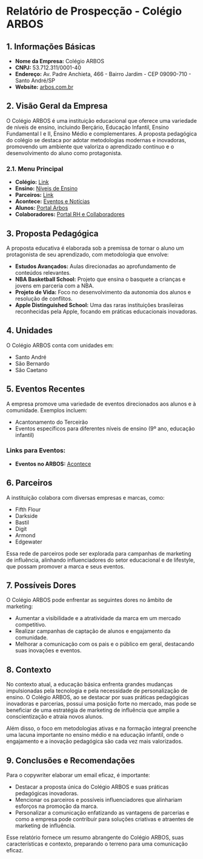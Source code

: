 # Relatório de Prospecção - Colégio ARBOS

## 1. Informações Básicas

- **Nome da Empresa:** Colégio ARBOS
- **CNPJ:** 53.712.311/0001-40
- **Endereço:** Av. Padre Anchieta, 466 - Bairro Jardim - CEP 09090-710 - Santo André/SP
- **Website:** [arbos.com.br](http://www.arbos.com.br)

## 2. Visão Geral da Empresa

O Colégio ARBOS é uma instituição educacional que oferece uma variedade de níveis de ensino, incluindo Berçário, Educação Infantil, Ensino Fundamental I e II, Ensino Médio e complementares. A proposta pedagógica do colégio se destaca por adotar metodologias modernas e inovadoras, promovendo um ambiente que valoriza o aprendizado contínuo e o desenvolvimento do aluno como protagonista.

### 2.1. Menu Principal
- **Colégio:** [Link](https://arbos.com.br/colegio/)
- **Ensino:** [Níveis de Ensino](https://arbos.com.br/ensino/)
- **Parceiros:** [Link](https://arbos.com.br/parceiros/)
- **Acontece:** [Eventos e Notícias](https://arbos.com.br/)
- **Alunos:** [Portal Arbos](https://portal.arbos.com.br/FrameHTML/web/app/Edu/PortalEducacional/login/)
- **Colaboradores:** [Portal RH e Collaboradores](https://portal.arbos.com.br/Corpore.Net/Login.aspx)

## 3. Proposta Pedagógica

A proposta educativa é elaborada sob a premissa de tornar o aluno um protagonista de seu aprendizado, com metodologia que envolve:
- **Estudos Avançados:** Aulas direcionadas ao aprofundamento de conteúdos relevantes.
- **NBA Basketball School:** Projeto que ensina o basquete a crianças e jovens em parceria com a NBA.
- **Projeto de Vida:** Foco no desenvolvimento da autonomia dos alunos e resolução de conflitos.
- **Apple Distinguished School:** Uma das raras instituições brasileiras reconhecidas pela Apple, focando em práticas educacionais inovadoras.

## 4. Unidades

O Colégio ARBOS conta com unidades em:
- Santo André
- São Bernardo
- São Caetano

## 5. Eventos Recentes

A empresa promove uma variedade de eventos direcionados aos alunos e à comunidade. Exemplos incluem:
- Acantonamento do Terceirão
- Eventos específicos para diferentes níveis de ensino (9º ano, educação infantil)

### Links para Eventos:
- **Eventos no ARBOS:** [Acontece](https://arbos.com.br/acantonamento-do-terceirao/)

## 6. Parceiros

A instituição colabora com diversas empresas e marcas, como:
- Fifth Flour
- Darkside
- Bastil
- Digit
- Armond
- Edgewater

Essa rede de parceiros pode ser explorada para campanhas de marketing de influência, alinhando influenciadores do setor educacional e de lifestyle, que possam promover a marca e seus eventos.

## 7. Possíveis Dores

O Colégio ARBOS pode enfrentar as seguintes dores no âmbito de marketing:
- Aumentar a visibilidade e a atratividade da marca em um mercado competitivo.
- Realizar campanhas de captação de alunos e engajamento da comunidade.
- Melhorar a comunicação com os pais e o público em geral, destacando suas inovações e eventos.

## 8. Contexto

No contexto atual, a educação básica enfrenta grandes mudanças impulsionadas pela tecnologia e pela necessidade de personalização de ensino. O Colégio ARBOS, ao se destacar por suas práticas pedagógicas inovadoras e parcerias, possui uma posição forte no mercado, mas pode se beneficiar de uma estratégia de marketing de influência que amplie a conscientização e atraia novos alunos.

Além disso, o foco em metodologias ativas e na formação integral preenche uma lacuna importante no ensino médio e na educação infantil, onde o engajamento e a inovação pedagógica são cada vez mais valorizados.

## 9. Conclusões e Recomendações

Para o copywriter elaborar um email eficaz, é importante:
- Destacar a proposta única do Colégio ARBOS e suas práticas pedagógicas inovadoras.
- Mencionar os parceiros e possíveis influenciadores que alinhariam esforços na promoção da marca.
- Personalizar a comunicação enfatizando as vantagens de parcerias e como a empresa pode contribuir para soluções criativas e atraentes de marketing de influência.

Esse relatório fornece um resumo abrangente do Colégio ARBOS, suas características e contexto, preparando o terreno para uma comunicação eficaz.